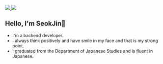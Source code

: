 
<div align="left">
<!-- Portfolio -->
  <a target="_blank" href="https://mire-aster-d61.notion.site/Portfolio-BaeSeokJin-1a4d97e749bd406091e5b8e4246fec96">
    <img src="http://img.shields.io/badge/-Portfolio-FF6550?style=flat-square&logo=AffinityPublisher&logoColor=ffffff"/>
  </a>
<!-- Blog -->
  <a target="_blank" href="https://blog.naver.com/htdocs16bsj">
    <img src="http://img.shields.io/badge/-Blog-00c73c?style=flat-square&logo=Leaflet&logoColor=ffffff"/>
  </a>
</div>

## Hello, I'm SeokJin👋
   * I'm a backend developer.
   * I always think positively and have smile in my face and that is my strong point.
   * I graduated from the Department of Japanese Studies and is fluent in Japanese.
